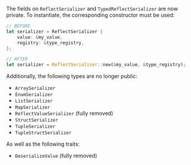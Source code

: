 The fields on `ReflectSerializer` and `TypedReflectSerializer` are now private. To instantiate, the corresponding constructor must be used:

```rust
// BEFORE
let serializer = ReflectSerializer {
    value: &my_value,
    registry: &type_registry,
};

// AFTER
let serializer = ReflectSerializer::new(&my_value, &type_registry);
```

Additionally, the following types are no longer public:

- `ArraySerializer`
- `EnumSerializer`
- `ListSerializer`
- `MapSerializer`
- `ReflectValueSerializer` (fully removed)
- `StructSerializer`
- `TupleSerializer`
- `TupleStructSerializer`

As well as the following traits:

- `DeserializeValue` (fully removed)
